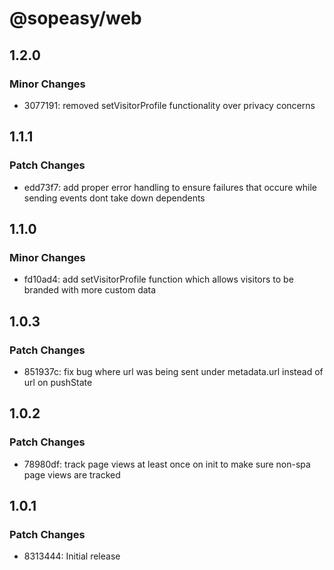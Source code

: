 # @sopeasy/web

## 1.2.0

### Minor Changes

-   3077191: removed setVisitorProfile functionality over privacy concerns

## 1.1.1

### Patch Changes

-   edd73f7: add proper error handling to ensure failures that occure while sending events dont take down dependents

## 1.1.0

### Minor Changes

-   fd10ad4: add setVisitorProfile function which allows visitors to be branded with more custom data

## 1.0.3

### Patch Changes

-   851937c: fix bug where url was being sent under metadata.url instead of url on pushState

## 1.0.2

### Patch Changes

-   78980df: track page views at least once on init to make sure non-spa page views are tracked

## 1.0.1

### Patch Changes

-   8313444: Initial release
